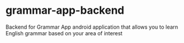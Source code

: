# grammar-app-backend
Backend for Grammar App android application that allows you to learn English grammar based on your area of interest

